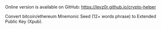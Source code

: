 Online version is available on GitHub: https://levz0r.github.io/crypto-helper

Convert bitcoin/ethereum Mnemonic Seed (12+ words phrase) to Extended Public Key (Xpub).
